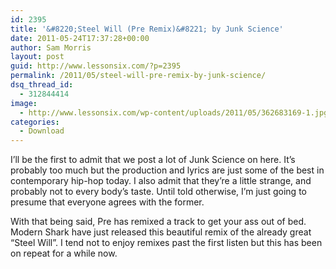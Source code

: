 ```yaml
---
id: 2395
title: '&#8220;Steel Will (Pre Remix)&#8221; by Junk Science'
date: 2011-05-24T17:37:28+00:00
author: Sam Morris
layout: post
guid: http://www.lessonsix.com/?p=2395
permalink: /2011/05/steel-will-pre-remix-by-junk-science/
dsq_thread_id:
  - 312844414
image:
  - http://www.lessonsix.com/wp-content/uploads/2011/05/362683169-1.jpg
categories:
  - Download
---
```

I&#8217;ll be the first to admit that we post a lot of Junk Science on here. It&#8217;s probably too much but the production and lyrics are just some of the best in contemporary hip-hop today. I also admit that they&#8217;re a little strange, and probably not to every body&#8217;s taste. Until told otherwise, I&#8217;m just going to presume that everyone agrees with the former.

With that being said, Pre has remixed a track to get your ass out of bed. Modern Shark have just released this beautiful remix of the already great &#8220;Steel Will&#8221;. I tend not to enjoy remixes past the first listen but this has been on repeat for a while now.